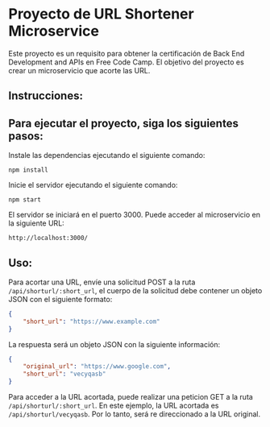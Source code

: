 # Proyecto de URL Shortener Microservice

Este proyecto es un requisito para obtener la certificación de Back End Development and APIs en Free Code Camp. El objetivo del proyecto es crear un microservicio que acorte las URL.

## Instrucciones:

## Para ejecutar el proyecto, siga los siguientes pasos:

Instale las dependencias ejecutando el siguiente comando:
```
npm install
```

Inicie el servidor ejecutando el siguiente comando:
```
npm start
```

El servidor se iniciará en el puerto 3000. Puede acceder al microservicio en la siguiente URL:
```
http://localhost:3000/
```

## Uso:

Para acortar una URL, envíe una solicitud POST a la ruta `/api/shorturl/:short_url`, el cuerpo de la solicitud debe contener un objeto JSON con el siguiente formato:

```json
{
    "short_url": "https://www.example.com"
}
```

La respuesta será un objeto JSON con la siguiente información:

```json
{
    "original_url": "https://www.google.com",
    "short_url": "vecyqasb"
}
```

Para acceder a la URL acortada, puede realizar una peticion GET a la ruta `/api/shorturl/:short_url`. En este ejemplo, la URL acortada es `/api/shorturl/vecyqasb`. Por lo tanto, será re direccionado a la URL original.
